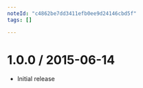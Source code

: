 ```yaml
---
noteId: "c4862be7dd3411efb0ee9d24146cbd5f"
tags: []

---
```


1.0.0 / 2015-06-14
==================

  * Initial release
